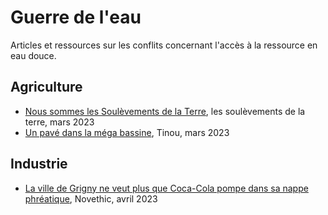 # Guerre de l'eau

Articles et ressources sur les conflits concernant l'accès à la ressource en eau douce.

## Agriculture

* [Nous sommes les Soulèvements de la Terre](https://lessoulevementsdelaterre.org/blog/nous-sommes-les-soulevements-de-la-terre), les soulèvements de la terre, mars 2023
* [Un pavé dans la méga bassine](https://france.makesense.org/media/un-pave-dans-la-mega-bassine/), Tinou, mars 2023

## Industrie

* [La ville de Grigny ne veut plus que Coca-Cola pompe dans sa nappe phréatique](https://www.novethic.fr/amp/actualite/environnement/eau/isr-rse/eau-grigny-veut-proteger-ses-nappes-phreatiques-de-coca-cola-151490.html), Novethic, avril 2023
